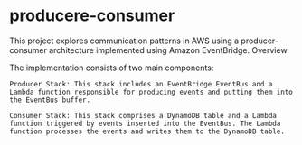 # producere-consumer
This project explores communication patterns in AWS using a producer-consumer architecture implemented using Amazon EventBridge.
Overview

The implementation consists of two main components:

    Producer Stack: This stack includes an EventBridge EventBus and a Lambda function responsible for producing events and putting them into the EventBus buffer.

    Consumer Stack: This stack comprises a DynamoDB table and a Lambda function triggered by events inserted into the EventBus. The Lambda function processes the events and writes them to the DynamoDB table.
